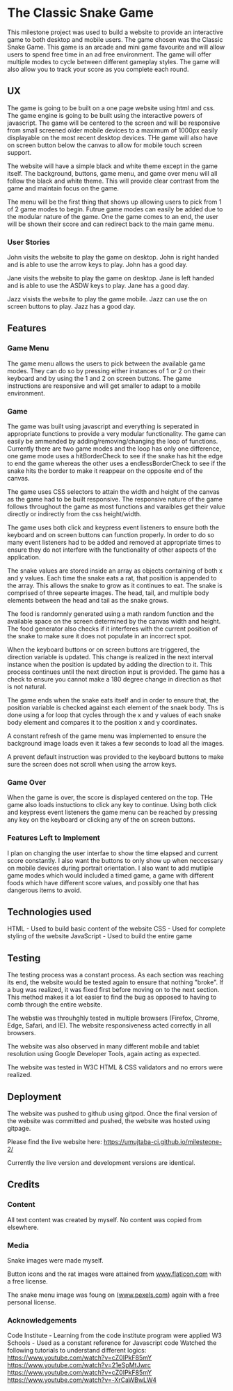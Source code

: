 # The Classic Snake Game

This milestone project was used to build a website to provide an interactive game to both desktop and mobile users. The game chosen was the Classic Snake Game. This game is an arcade and mini game favourite and will allow users to spend free time in an ad free environment. The game will offer multiple modes to cycle between different gameplay styles. The game will also allow you to track your score as you complete each round.

## UX

The game is going to be built on a one page website using html and css. The game engine is going to be built using the interactive powers of javascript. The game will be centered to the screen and will be responsive from small screened older mobile devices to a maximum of 1000px easily displayable on the most recent desktop devices. THe game will also have on screen button below the canvas to allow for mobile touch screen support.

The website will have a simple black and white theme except in the game itself. The background, buttons, game menu, and game over menu will all follow the black and white theme. This will provide clear contrast from the game and maintain focus on the game.

The menu will be the first thing that shows up allowing users to pick from 1 of 2 game modes to begin. Futrue game modes can easily be added due to the modular nature of the game. One the game comes to an end, the user will be shown their score and can redirect back to the main game menu.

### User Stories

John visits the website to play the game on desktop. John is right handed and is able to use the arrow keys to play. John has a good day.

Jane visits the website to play the game on desktop. Jane is left handed and is able to use the ASDW keys to play. Jane has a good day.

Jazz visists the website to play the game mobile. Jazz can use the on screen buttons to play. Jazz has a good day.

## Features

### Game Menu

The game menu allows the users to pick between the available game modes. They can do so by pressing either instances of 1 or 2 on their keyboard and by using the 1 and 2 on screen buttons. The game instructions are responsive and will get smaller to adapt to a mobile environment.

### Game 

The game was built using javascript and everything is seperated in appropriate functions to provide a very modular functionality. The game can easily be ammended by adding/removing/changing the loop of functions. Currently there are two game modes and the loop has only one difference, one game mode uses a hitBorderCheck to see if the snake has hit the edge to end the game whereas the other uses a endlessBorderCheck to see if the snake hits the border to make it reappear on the opposite end of the canvas. 

The game uses CSS selectors to attain the width and height of the canvas as the game had to be built responsive. The responsive nature of the game follows throughout the game as most functions and varaibles get their value directly or indirectly from the css height/width.

The game uses both click and keypress event listeners to ensure both the keyboard and on screen buttons can function properly. In order to do so many event listeners had to be added and removed at appropriate times to ensure they do not interfere with the functionality of other aspects of the application.

The snake values are stored inside an array as objects containing of both x and y values. Each time the snake eats a rat, that position is appended to the array. This allows the snake to grow as it continues to eat. The snake is comprised of three sepearte images. The head, tail, and multiple body elements between the head and tail as the snake grows. 

The food is randomnly generated using a math random function and the available space on the screen determined by the canvas width and height. The food generator also checks if it interferes with the current position of the snake to make sure it does not populate in an incorrect spot. 

When the keyboard buttons or on screen buttons are triggered, the direction variable is updated. This change is realized in the next interval instance when the position is updated by adding the direction to it. This process continues until the next direction input is provided. The game has a check to ensure you cannot make a 180 degree change in direction as that is not natural. 

The game ends when the snake eats itself and in order to ensure that, the position variable is checked against each element of the snaek body. Ths is done using a for loop that cycles through the x and y values of each snake body element and compares it to the position x and y coordinates.

A constant refresh of the game menu was implemented to ensure the background image loads even it takes a few seconds to load all the images. 

A prevent default instruction was provided to the keyboard buttons to make sure the screen does not scroll when using the arrow keys. 

### Game Over

When the game is over, the score is displayed centered on the top. THe game also loads instuctions to click any key to continue. Using both click and keypress event listeners the game menu can be reached by pressing any key on the keyboard or clicking any of the on screen buttons.


### Features Left to Implement

I plan on changing the user interfae to show the time elapsed and current score constantly. I also want the buttons to only show up when neccessary on mobile devices during portrait orientation. I also want to add mutliple game modes which would included a timed game, a game with different foods which have different score values, and possibly one that has dangerous items to avoid.

## Technologies used

HTML - Used to build basic content of the website
CSS - Used for complete styling of the website 
JavaScript - Used to build the entire game

## Testing

The testing process was a constant process. As each section was reaching its end, the website would be tested again to ensure that nothing "broke". If a bug was realized, it was fixed first before moving on to the next section. This method makes it a lot easier to find the bug as opposed to having to comb through the entire website.

The webstie was throuhghly tested in multiple browsers (Firefox, Chrome, Edge, Safari, and IE). The website responsiveness acted correctly in all browsers.

The website was also observed in many different mobile and tablet resolution using Google Developer Tools, again acting as expected. 

The website was tested in W3C HTML & CSS validators and no errors were realized.

## Deployment

The website was pushed to github using gitpod. Once the final version of the website was committed and pushed, the website was hosted using gitpage. 

Please find the live website here: https://umujtaba-ci.github.io/milesteone-2/

Currently the live version and development versions are identical. 

## Credits

### Content

All text content was created by myself. No content was copied from elsewhere.

### Media 

Snake images were made myself.

Button icons and the rat images were attained from www.flaticon.com with a free license.

The snake menu image was foung on (www.pexels.com) again with a free personal license.

### Acknowledgements

Code Institute - Learning from the code institute program were applied
W3 Schools - Used as a constant reference for Javascript code
Watched the following tutorials to understand different logics: 
https://www.youtube.com/watch?v=cZ0IPkF85mY
https://www.youtube.com/watch?v=21eSpMtJwrc
https://www.youtube.com/watch?v=cZ0IPkF85mY
https://www.youtube.com/watch?v=-XrCaWBwLW4
